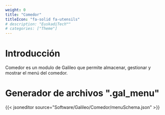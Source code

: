 ```yaml
---
weight: 0
title: "Comedor"
titleIcon: "fa-solid fa-utensils"
# description: "EuskadiTech™"
# categories: ["Theme"]
---
```


# Introducción
Comedor es un modulo de Galileo que permite almacenar, gestionar y mostrar el menú del comedor.

# Generador de archivos ".gal_menu"
{{< jsoneditor source="Software/Galileo/Comedor/menuSchema.json" >}}